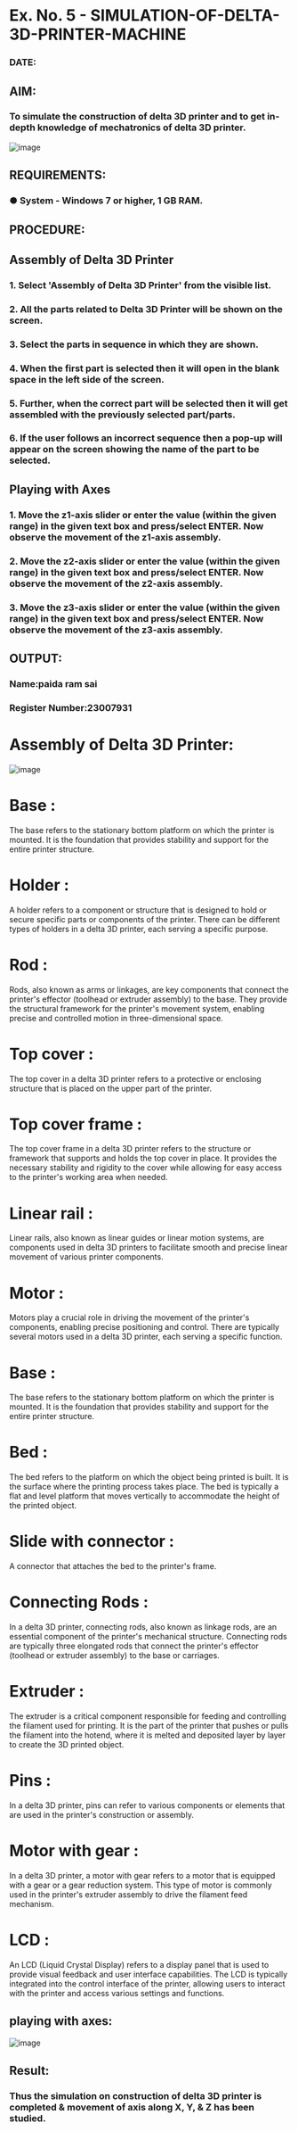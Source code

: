 # Ex. No. 5 - SIMULATION-OF-DELTA-3D-PRINTER-MACHINE

### DATE: 
## AIM:
### To simulate the construction of delta 3D printer and to get in-depth knowledge of mechatronics of delta 3D printer.

![image](https://github.com/Sellakumar1987/Ex.-No.-5---SIMULATION-OF-DELTA-3D-PRINTER-MACHINE/assets/113594316/c784471e-098f-456d-9c1b-e9f0ce56cc9b)

## REQUIREMENTS:
### ●	System - Windows 7 or higher, 1 GB RAM.

## PROCEDURE:

## Assembly of Delta 3D Printer
### 1.	Select 'Assembly of Delta 3D Printer' from the visible list.
### 2.	All the parts related to Delta 3D Printer will be shown on the screen.
### 3.	Select the parts in sequence in which they are shown.
### 4.	When the first part is selected then it will open in the blank space in the left side of the screen.
### 5.	Further, when the correct part will be selected then it will get assembled with the previously selected part/parts.
### 6.	If the user follows an incorrect sequence then a pop-up will appear on the screen showing the name of the part to be selected.

## Playing with Axes
### 1.	Move the z1-axis slider or enter the value (within the given range) in the given text box and press/select ENTER. Now observe the movement of the z1-axis assembly.
### 2.	Move the z2-axis slider or enter the value (within the given range) in the given text box and press/select ENTER. Now observe the movement of the z2-axis assembly.
### 3.	Move the z3-axis slider or enter the value (within the given range) in the given text box and press/select ENTER. Now observe the movement of the z3-axis assembly.

## OUTPUT:

### Name:paida ram sai
### Register Number:23007931
# Assembly of Delta 3D Printer:
![image](https://github.com/ramsai22/Ex.-No.-5---SIMULATION-OF-DELTA-3D-PRINTER-MACHINE/assets/150319855/1d356934-c82d-4df4-bca4-349524fb7ae7)
# Base :
The base refers to the stationary bottom platform on which the printer is mounted. It is the foundation that provides stability and support for the entire printer structure.

# Holder :
A holder refers to a component or structure that is designed to hold or secure specific parts or components of the printer. There can be different types of holders in a delta 3D printer, each serving a specific purpose.

# Rod :
Rods, also known as arms or linkages, are key components that connect the printer's effector (toolhead or extruder assembly) to the base. They provide the structural framework for the printer's movement system, enabling precise and controlled motion in three-dimensional space.

# Top cover :
The top cover in a delta 3D printer refers to a protective or enclosing structure that is placed on the upper part of the printer.

# Top cover frame :
The top cover frame in a delta 3D printer refers to the structure or framework that supports and holds the top cover in place. It provides the necessary stability and rigidity to the cover while allowing for easy access to the printer's working area when needed.

# Linear rail :
Linear rails, also known as linear guides or linear motion systems, are components used in delta 3D printers to facilitate smooth and precise linear movement of various printer components.

# Motor :
Motors play a crucial role in driving the movement of the printer's components, enabling precise positioning and control. There are typically several motors used in a delta 3D printer, each serving a specific function.

# Base :
The base refers to the stationary bottom platform on which the printer is mounted. It is the foundation that provides stability and support for the entire printer structure.

# Bed :
The bed refers to the platform on which the object being printed is built. It is the surface where the printing process takes place. The bed is typically a flat and level platform that moves vertically to accommodate the height of the printed object.

# Slide with connector :
A connector that attaches the bed to the printer's frame.

# Connecting Rods :
In a delta 3D printer, connecting rods, also known as linkage rods, are an essential component of the printer's mechanical structure. Connecting rods are typically three elongated rods that connect the printer's effector (toolhead or extruder assembly) to the base or carriages.

# Extruder :
The extruder is a critical component responsible for feeding and controlling the filament used for printing. It is the part of the printer that pushes or pulls the filament into the hotend, where it is melted and deposited layer by layer to create the 3D printed object.

# Pins :
In a delta 3D printer, pins can refer to various components or elements that are used in the printer's construction or assembly.

# Motor with gear :
In a delta 3D printer, a motor with gear refers to a motor that is equipped with a gear or a gear reduction system. This type of motor is commonly used in the printer's extruder assembly to drive the filament feed mechanism.

# LCD :
An LCD (Liquid Crystal Display) refers to a display panel that is used to provide visual feedback and user interface capabilities. The LCD is typically integrated into the control interface of the printer, allowing users to interact with the printer and access various settings and functions.
## playing with axes:
![image](https://github.com/ramsai22/Ex.-No.-5---SIMULATION-OF-DELTA-3D-PRINTER-MACHINE/assets/150319855/2244341f-7c6b-481f-af6a-326e9d3708d8)

## Result: 
### Thus the simulation on construction of delta 3D printer is completed & movement of axis along X, Y, & Z has been studied.
